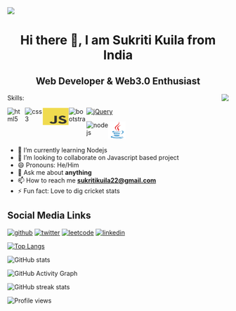 <img src="http://propulsive.in/assets/img/service-icon/web.gif">
<h1 align="center">
Hi there 👋, I am Sukriti Kuila from India 
</h1>
<h2 align="center">
 Web Developer & Web3.0 Enthusiast
 </h2> 
<img src="https://cdn.dribbble.com/users/2514208/screenshots/9457622/web_developer.gif" align="right" height="300">

Skills: 
<p align="left">
<!-- HTML -->
<a href="https://www.w3.org/html/" target="_blank" rel="noreferrer"> <img src="https://cdn-icons-png.flaticon.com/512/732/732212.png" alt="html5" width="40" height="40" align="left"/> </a>
<!-- CSS-->
<a href="https://developer.mozilla.org/en-US/docs/Web/CSS" target="_blank" rel="noreferrer"> <img src="https://cdn-icons-png.flaticon.com/512/732/732190.png" alt="css3" width="40" height="40" align="left"/> </a> 
 
<!-- JavaScript -->
<a href="https://developer.mozilla.org/en-US/docs/Web/JavaScript" target="_blank" rel="noreferrer"> <img src="https://raw.githubusercontent.com/devicons/devicon/master/icons/javascript/javascript-original.svg" width="60" height="40" align="left"/> </a> 
 
 <!-- Bootstrap -->
<a href="https://getbootstrap.com" target="_blank" rel="noreferrer"> <img src="https://brandslogos.com/wp-content/uploads/thumbs/bootstrap-logo-vector.svg" alt="bootstrap" width="40" height="40" align="left"/> </a>  
 
<!-- jQuery -->
<a href="https://jquery.com/"><img src="https://bs-uploads.toptal.io/blackfish-uploads/components/skill_page/content/logo_file/logo/195509/jquery-61c323b5e33214d6c3d442ed276eab68.png" alt="jQuery" height="40"></a>
 
 <!-- Node.js --> 
<a href="https://www.nodejs.org" target="_blank" rel="noreferrer"> <img src="https://upload.wikimedia.org/wikipedia/commons/thumb/7/7e/Node.js_logo_2015.svg/591px-Node.js_logo_2015.svg.png?20150315010906" alt="nodejs" width="50" height="40" align="left"/> </a>
</p>
 
<!-- java -->
<a href="https://www.java.com" target="_blank" rel="noreferrer"> <img src="https://raw.githubusercontent.com/devicons/devicon/master/icons/java/java-original.svg" alt="bootstrap" width="40" height="40"/> </a>  



- 🌱 I’m currently learning Nodejs 
- 👯 I’m looking to collaborate on Javascript based project 
- 😄 Pronouns: He/Him 
- 💬 Ask me about **anything**
- 📫 How to reach me **sukritikuila22@gmail.com**
- ⚡ Fun fact: Love to dig cricket stats 

## Social Media Links 
[<img src='https://cdn.jsdelivr.net/npm/simple-icons@3.0.1/icons/github.svg' alt='github' height='40'>](https://github.com/sukriti-kuila)  [<img src='https://cdn.jsdelivr.net/npm/simple-icons@3.0.1/icons/twitter.svg' alt='twitter' height='40'>](https://twitter.com/sukriti_kuila)  [<img src='https://cdn.jsdelivr.net/npm/simple-icons@3.0.1/icons/leetcode.svg' alt='leetcode' height='40'>](https://leetcode.com/skuila22/)  [<img src='https://cdn.jsdelivr.net/npm/simple-icons@3.0.1/icons/linkedin.svg' alt='linkedin' height='40'>](https://www.linkedin.com/in/sukriti-kuila-8054451b0/)  

[![Top Langs](https://github-readme-stats.vercel.app/api/top-langs/?username=sukriti-kuila)](https://github.com/anuraghazra/github-readme-stats)

![GitHub stats](https://github-readme-stats.vercel.app/api?username=sukriti-kuila&show_icons=true)  

![GitHub Activity Graph](https://activity-graph.herokuapp.com/graph?username=sukriti-kuila)  

![GitHub streak stats](https://github-readme-streak-stats.herokuapp.com/?user=sukriti-kuila)  

![Profile views](https://gpvc.arturio.dev/sukriti-kuila)  
